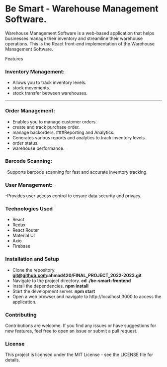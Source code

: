# Be Smart - Warehouse Management Software.

Warehouse Management Software is a web-based application that helps businesses manage their inventory and streamline their warehouse operations.
This is the React front-end implementation of the Warehouse Management Software.

Features
### Inventory Management: 
- Allows you to track inventory levels.
- stock movements.
- stock transfer between warehouses.
***
### Order Management: 
- Enables you to manage customer orders.
- create and track purchase order.
- manage backorders.
###Reporting and Analytics:
- Generates various reports and analytics to track inventory levels.
- order status.
- warehouse performance.

### Barcode Scanning:
-Supports barcode scanning for fast and accurate inventory tracking.

### User Management:
-Provides user access control to ensure data security and privacy.


### Technologies Used
- React 
- Redux
- React Router
- Material UI
- Axio
- Firebase

### Installation and Setup
- Clone the repository.
**git@github.com:ahmad420/FINAL_PROJECT_2022-2023.git**
- Navigate to the project directory.
**cd ./be-smart-frontend**
- Install the dependencies.
**npm install**
- Start the development server.
**npm start**
- Open a web browser and navigate to http://localhost:3000 to access the application.

### Contributing
Contributions are welcome.
If you find any issues or have suggestions for new features, feel free to open an issue or submit a pull request.

### License
This project is licensed under the MIT License - see the LICENSE file for details.

